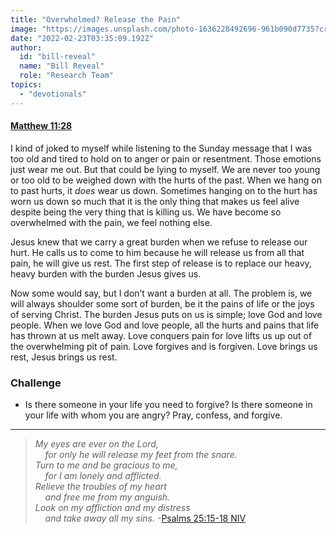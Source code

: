 ```yaml
---
title: "Overwhelmed? Release the Pain"
image: "https://images.unsplash.com/photo-1636228492696-961b090d7735?crop=entropy&cs=srgb&fm=jpg&ixid=Mnw5NjYxfDB8MXxzZWFyY2h8MTB8fFRydXRofGVufDB8fHx8MTYxODIzNjM3Mw&ixlib=rb-1.2.1&q=85"
date: "2022-02-23T03:35:09.192Z"
author:
  id: "bill-reveal"
  name: "Bill Reveal"
  role: "Research Team"
topics:
  - "devotionals"
---
```

#### [Matthew 11:28][1]

I kind of joked to myself while listening to the Sunday message that I was too old and tired to hold on to anger or pain or resentment. Those emotions just wear me out. But that could be lying to myself. We are never too young or too old to be weighed down with the hurts of the past. When we hang on to past hurts, it _does_ wear us down. Sometimes hanging on to the hurt has worn us down so much that it is the only thing that makes us feel alive despite being the very thing that is killing us. We have become so overwhelmed with the pain, we feel nothing else.

Jesus knew that we carry a great burden when we refuse to release our hurt. He calls us to come to him because he will release us from all that pain, he will give us rest. The first step of release is to replace our heavy, heavy burden with the burden Jesus gives us.

Now some would say, but I don’t want a burden at all. The problem is, we will always shoulder some sort of burden, be it the pains of life or the joys of serving Christ. The burden Jesus puts on us is simple; love God and love people. When we love God and love people, all the hurts and pains that life has thrown at us melt away. Love conquers pain for love lifts us up out of the overwhelming pit of pain. Love forgives and is forgiven. Love brings us rest, Jesus brings us rest.

### Challenge
- Is there someone in your life you need to forgive? Is there someone in your life with whom you are angry? Pray, confess, and forgive.

----

> _My eyes are ever on the Lord,_    
> _&nbsp;&nbsp;&nbsp;&nbsp;for only he will release my feet from the snare._    
> _Turn to me and be gracious to me,_   
> _&nbsp;&nbsp;&nbsp;&nbsp;for I am lonely and afflicted._   
> _Relieve the troubles of my heart_   
> _&nbsp;&nbsp;&nbsp;&nbsp;and free me from my anguish._   
> _Look on my affliction and my distress_   
> _&nbsp;&nbsp;&nbsp;&nbsp;and take away all my sins._ -[Psalms 25:15-18 NIV][2]

[1]: https://biblehub.com/matthew/11-28.htm
[2]: https://biblehub.com/niv/psalms/25.htm
